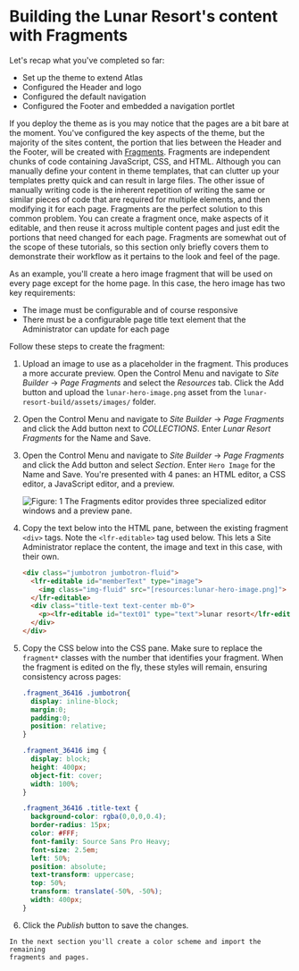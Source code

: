 # Building the Lunar Resort's content with Fragments

Let's recap what you've completed so far:

- Set up the theme to extend Atlas
- Configured the Header and logo
- Configured the default navigation
- Configured the Footer and embedded a navigation portlet

If you deploy the theme as is you may notice that the pages are a bit bare at 
the moment. You've configured the key aspects of the theme, but the majority of 
the sites content, the portion that lies between the Header and the Footer, will 
be created with [Fragments](). 
Fragments are independent chunks of code containing JavaScript, CSS, and HTML. 
Although you can manually define your content in theme templates, that can 
clutter up your templates pretty quick and can result in large files. The other 
issue of manually writing code is the inherent repetition of writing the same or 
similar pieces of code that are required for multiple elements, and then 
modifying it for each page. Fragments are the perfect solution to this common 
problem. You can create a fragment once, make aspects of it editable, and then 
reuse it across multiple content pages and just edit the portions that need 
changed for each page. Fragments are somewhat out of the scope of these 
tutorials, so this section only briefly covers them to demonstrate their 
workflow as it pertains to the look and feel of the page. 

As an example, you'll create a hero image fragment that will be used on every 
page except for the home page. In this case, the hero image has two key 
requirements:

- The image must be configurable and of course responsive
- There must be a configurable page title text element that the 
  Administrator can update for each page
  
Follow these steps to create the fragment:

1.  Upload an image to use as a placeholder in the fragment. This produces a 
    more accurate preview. Open the Control Menu and navigate to 
    *Site Builder* &rarr; *Page Fragments* and select the *Resources* tab. Click 
    the Add button and upload the 
    `lunar-hero-image.png` asset from the `lunar-resort-build/assets/images/` 
    folder.

2.  Open the Control Menu and navigate to *Site Builder* &rarr; *Page Fragments* 
    and click the Add button next to *COLLECTIONS*. Enter 
    *Lunar Resort Fragments* for the Name and Save. 

3.  Open the Control Menu and navigate to *Site Builder* &rarr; *Page Fragments* 
    and click the Add button and select *Section*. Enter `Hero Image` for the 
    Name and Save. You're presented with 4 panes: an HTML editor, a CSS editor, 
    a JavaScript editor, and a preview.
    
    ![Figure: 1 The Fragments editor provides three specialized editor windows and a preview pane.]()
    
4.  Copy the text below into the HTML pane, between the existing fragment 
    `<div>` tags. Note the `<lfr-editable>` tag used below. This lets a Site 
    Administrator replace the content, the image and text in this case, with 
    their own. 

    ```html
    <div class="jumbotron jumbotron-fluid">
      <lfr-editable id="memberText" type="image">
        <img class="img-fluid" src="[resources:lunar-hero-image.png]">
      </lfr-editable>
      <div class="title-text text-center mb-0">
        <p><lfr-editable id="text01" type="text">lunar resort</lfr-editable></p>
      </div>
    </div>
    ```

5.  Copy the CSS below into the CSS pane. Make sure to replace the `fragment*` 
    classes with the number that identifies your fragment. When the fragment is 
    edited on the fly, these styles will remain, ensuring consistency across 
    pages:

    ```css
    .fragment_36416 .jumbotron{
      display: inline-block;
      margin:0;
      padding:0;
      position: relative;
    }

    .fragment_36416 img {
      display: block;
      height: 400px;
      object-fit: cover;
      width: 100%;
    }

    .fragment_36416 .title-text {
      background-color: rgba(0,0,0,0.4);
      border-radius: 15px;
      color: #FFF;
      font-family: Source Sans Pro Heavy;
      font-size: 2.5em;
      left: 50%;
      position: absolute;
      text-transform: uppercase;
      top: 50%;
      transform: translate(-50%, -50%);
      width: 400px;
    }
    ```
    
6.  Click the *Publish* button to save the changes.
<!--
7.  Now you need some pages to add the content to. Open the Control Menu and 
    navigate to *Site Builder* &rarr; *Pages* &rarr; *Public Pages*, click the 
    Add button to add a public page. Select *Content Page* as the page type, and 
    enter `Home` for the Name. Repeat this step to create pages for *About*, 
    *Activities*, *Dining* and *Accommodations*.
    
8.  Import the fragments bundle for the remaining fragments and add them to each 
    page.
    -->
    
    In the next section you'll create a color scheme and import the remaining 
    fragments and pages. 
